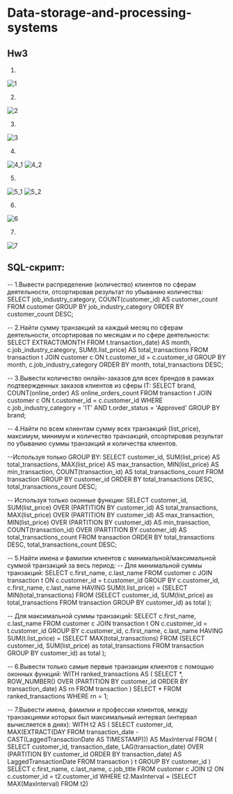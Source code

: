# Data-storage-and-processing-systems
## Hw3
1.
![1](https://github.com/ugodina-elizaveta/Data-storage-and-processing-systems/assets/108820578/f2dd0f8a-14d2-4f18-bf7e-b477b6b1c6c7)

2.
![2](https://github.com/ugodina-elizaveta/Data-storage-and-processing-systems/assets/108820578/033db3fa-8e64-4305-8fa1-659f8f7bde1e)

3.
![3](https://github.com/ugodina-elizaveta/Data-storage-and-processing-systems/assets/108820578/c7309ce4-c50d-4197-9644-20f2756c2b85)

4.
![4_1](https://github.com/ugodina-elizaveta/Data-storage-and-processing-systems/assets/108820578/0f6b7a34-3849-43e7-a67b-087dcac0a9c8)
![4_2](https://github.com/ugodina-elizaveta/Data-storage-and-processing-systems/assets/108820578/47a23a18-822a-4460-a5d5-1efd7356397c)

5.
![5_1](https://github.com/ugodina-elizaveta/Data-storage-and-processing-systems/assets/108820578/bbc19942-16f1-4829-878d-4adc015eefc7)
![5_2](https://github.com/ugodina-elizaveta/Data-storage-and-processing-systems/assets/108820578/0344b953-cf69-4b6d-a3f9-7bd77d4700f3)


6.
![6](https://github.com/ugodina-elizaveta/Data-storage-and-processing-systems/assets/108820578/3c8abd12-b92a-4bb9-a895-a16a25fb4dba)

7.
![7](https://github.com/ugodina-elizaveta/Data-storage-and-processing-systems/assets/108820578/2f681ed6-5321-4bdf-a519-40f37b4919a6)

## SQL-скрипт:
-- 1.Вывести распределение (количество) клиентов по сферам деятельности, отсортировав результат по убыванию количества:
SELECT job_industry_category, COUNT(customer_id) AS customer_count
FROM customer
GROUP BY job_industry_category
ORDER BY customer_count DESC;

-- 2.Найти сумму транзакций за каждый месяц по сферам деятельности, отсортировав по месяцам и по сфере деятельности:
SELECT EXTRACT(MONTH FROM t.transaction_date) AS month,
       c.job_industry_category,
       SUM(t.list_price) AS total_transactions
FROM transaction t
JOIN customer c ON t.customer_id = c.customer_id
GROUP BY month, c.job_industry_category
ORDER BY month, total_transactions DESC;

-- 3.Вывести количество онлайн-заказов для всех брендов в рамках подтвержденных заказов клиентов из сферы IT:
SELECT brand, COUNT(online_order) AS online_orders_count
FROM transaction t
JOIN customer c ON t.customer_id = c.customer_id
WHERE c.job_industry_category = 'IT' AND t.order_status = 'Approved'
GROUP BY brand;

-- 4.Найти по всем клиентам сумму всех транзакций (list_price), максимум, минимум и количество транзакций, отсортировав результат по убыванию суммы транзакций и количества клиентов.

--Используя только GROUP BY:
SELECT customer_id,
       SUM(list_price) AS total_transactions,
       MAX(list_price) AS max_transaction,
       MIN(list_price) AS min_transaction,
       COUNT(transaction_id) AS total_transactions_count
FROM transaction
GROUP BY customer_id
ORDER BY total_transactions DESC, total_transactions_count DESC;

-- Используя только оконные функции:
SELECT customer_id,
       SUM(list_price) OVER (PARTITION BY customer_id) AS total_transactions,
       MAX(list_price) OVER (PARTITION BY customer_id) AS max_transaction,
       MIN(list_price) OVER (PARTITION BY customer_id) AS min_transaction,
       COUNT(transaction_id) OVER (PARTITION BY customer_id) AS total_transactions_count
FROM transaction
ORDER BY total_transactions DESC, total_transactions_count DESC;

-- 5.Найти имена и фамилии клиентов с минимальной/максимальной суммой транзакций за весь период:
-- Для минимальной суммы транзакций:
SELECT c.first_name, c.last_name
FROM customer c
JOIN transaction t ON c.customer_id = t.customer_id
GROUP BY c.customer_id, c.first_name, c.last_name
HAVING SUM(t.list_price) = (SELECT MIN(total_transactions) FROM 
    (SELECT customer_id, SUM(list_price) as total_transactions
    FROM transaction
    GROUP BY customer_id) as total
);

-- Для максимальной суммы транзакций: 
SELECT c.first_name, c.last_name
FROM customer c
JOIN transaction t ON c.customer_id = t.customer_id
GROUP BY c.customer_id, c.first_name, c.last_name
HAVING SUM(t.list_price) = (SELECT MAX(total_transactions) FROM 
    (SELECT customer_id, SUM(list_price) as total_transactions
    FROM transaction
    GROUP BY customer_id) as total
);

-- 6.Вывести только самые первые транзакции клиентов с помощью оконных функций:
WITH ranked_transactions AS (
    SELECT *,
           ROW_NUMBER() OVER (PARTITION BY customer_id ORDER BY transaction_date) AS rn
    FROM transaction
)
SELECT *
FROM ranked_transactions
WHERE rn = 1;

-- 7.Вывести имена, фамилии и профессии клиентов, между транзакциями которых был максимальный интервал (интервал вычисляется в днях):
WITH t2 AS (
  SELECT customer_id, MAX(EXTRACT(DAY FROM transaction_date - CAST(LaggedTransactionDate AS TIMESTAMP))) AS MaxInterval
  FROM (
    SELECT customer_id, transaction_date, LAG(transaction_date) OVER (PARTITION BY customer_id ORDER BY transaction_date) AS LaggedTransactionDate
    FROM transaction
  ) t
  GROUP BY customer_id
)
SELECT c.first_name, c.last_name, c.job_title
FROM customer c
JOIN t2 ON c.customer_id = t2.customer_id
WHERE t2.MaxInterval = (SELECT MAX(MaxInterval) FROM t2)
